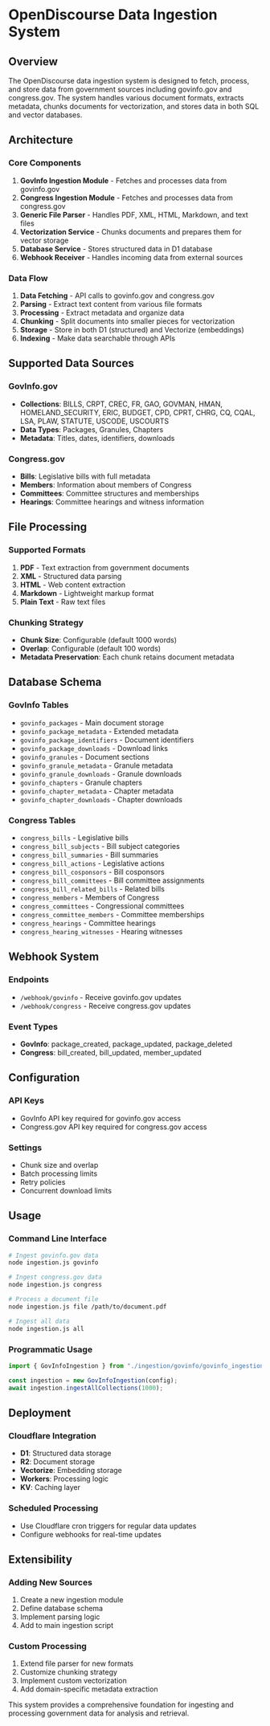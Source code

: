 # OpenDiscourse Data Ingestion System

## Overview

The OpenDiscourse data ingestion system is designed to fetch, process, and store data from government sources including govinfo.gov and congress.gov. The system handles various document formats, extracts metadata, chunks documents for vectorization, and stores data in both SQL and vector databases.

## Architecture

### Core Components

1. **GovInfo Ingestion Module** - Fetches and processes data from govinfo.gov
2. **Congress Ingestion Module** - Fetches and processes data from congress.gov
3. **Generic File Parser** - Handles PDF, XML, HTML, Markdown, and text files
4. **Vectorization Service** - Chunks documents and prepares them for vector storage
5. **Database Service** - Stores structured data in D1 database
6. **Webhook Receiver** - Handles incoming data from external sources

### Data Flow

1. **Data Fetching** - API calls to govinfo.gov and congress.gov
2. **Parsing** - Extract text content from various file formats
3. **Processing** - Extract metadata and organize data
4. **Chunking** - Split documents into smaller pieces for vectorization
5. **Storage** - Store in both D1 (structured) and Vectorize (embeddings)
6. **Indexing** - Make data searchable through APIs

## Supported Data Sources

### GovInfo.gov

- **Collections**: BILLS, CRPT, CREC, FR, GAO, GOVMAN, HMAN, HOMELAND_SECURITY, ERIC, BUDGET, CPD, CPRT, CHRG, CQ, CQAL, LSA, PLAW, STATUTE, USCODE, USCOURTS
- **Data Types**: Packages, Granules, Chapters
- **Metadata**: Titles, dates, identifiers, downloads

### Congress.gov

- **Bills**: Legislative bills with full metadata
- **Members**: Information about members of Congress
- **Committees**: Committee structures and memberships
- **Hearings**: Committee hearings and witness information

## File Processing

### Supported Formats

1. **PDF** - Text extraction from government documents
2. **XML** - Structured data parsing
3. **HTML** - Web content extraction
4. **Markdown** - Lightweight markup format
5. **Plain Text** - Raw text files

### Chunking Strategy

- **Chunk Size**: Configurable (default 1000 words)
- **Overlap**: Configurable (default 100 words)
- **Metadata Preservation**: Each chunk retains document metadata

## Database Schema

### GovInfo Tables

- `govinfo_packages` - Main document storage
- `govinfo_package_metadata` - Extended metadata
- `govinfo_package_identifiers` - Document identifiers
- `govinfo_package_downloads` - Download links
- `govinfo_granules` - Document sections
- `govinfo_granule_metadata` - Granule metadata
- `govinfo_granule_downloads` - Granule downloads
- `govinfo_chapters` - Granule chapters
- `govinfo_chapter_metadata` - Chapter metadata
- `govinfo_chapter_downloads` - Chapter downloads

### Congress Tables

- `congress_bills` - Legislative bills
- `congress_bill_subjects` - Bill subject categories
- `congress_bill_summaries` - Bill summaries
- `congress_bill_actions` - Legislative actions
- `congress_bill_cosponsors` - Bill cosponsors
- `congress_bill_committees` - Bill committee assignments
- `congress_bill_related_bills` - Related bills
- `congress_members` - Members of Congress
- `congress_committees` - Congressional committees
- `congress_committee_members` - Committee memberships
- `congress_hearings` - Committee hearings
- `congress_hearing_witnesses` - Hearing witnesses

## Webhook System

### Endpoints

- `/webhook/govinfo` - Receive govinfo.gov updates
- `/webhook/congress` - Receive congress.gov updates

### Event Types

- **GovInfo**: package_created, package_updated, package_deleted
- **Congress**: bill_created, bill_updated, member_updated

## Configuration

### API Keys

- GovInfo API key required for govinfo.gov access
- Congress.gov API key required for congress.gov access

### Settings

- Chunk size and overlap
- Batch processing limits
- Retry policies
- Concurrent download limits

## Usage

### Command Line Interface

```bash
# Ingest govinfo.gov data
node ingestion.js govinfo

# Ingest congress.gov data
node ingestion.js congress

# Process a document file
node ingestion.js file /path/to/document.pdf

# Ingest all data
node ingestion.js all
```

### Programmatic Usage

```typescript
import { GovInfoIngestion } from "./ingestion/govinfo/govinfo_ingestion";

const ingestion = new GovInfoIngestion(config);
await ingestion.ingestAllCollections(1000);
```

## Deployment

### Cloudflare Integration

- **D1**: Structured data storage
- **R2**: Document storage
- **Vectorize**: Embedding storage
- **Workers**: Processing logic
- **KV**: Caching layer

### Scheduled Processing

- Use Cloudflare cron triggers for regular data updates
- Configure webhooks for real-time updates

## Extensibility

### Adding New Sources

1. Create a new ingestion module
2. Define database schema
3. Implement parsing logic
4. Add to main ingestion script

### Custom Processing

1. Extend file parser for new formats
2. Customize chunking strategy
3. Implement custom vectorization
4. Add domain-specific metadata extraction

This system provides a comprehensive foundation for ingesting and processing government data for analysis and retrieval.
